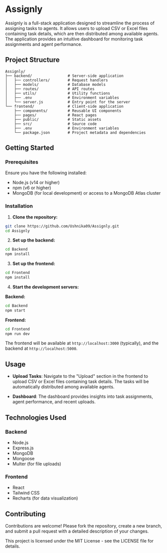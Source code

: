 
# Assignly

Assignly is a full-stack application designed to streamline the process of assigning tasks to agents. It allows users to upload CSV or Excel files containing task details, which are then distributed among available agents. The application provides an intuitive dashboard for monitoring task assignments and agent performance.

## Project Structure

```
Assignly/
├── backend/                # Server-side application
│   ├── controllers/        # Request handlers
│   ├── models/             # Database models
│   ├── routes/             # API routes
│   ├── utils/              # Utility functions
│   ├── .env                # Environment variables
│   └── server.js           # Entry point for the server
└── frontend/               # Client-side application
    ├── components/         # Reusable UI components
    ├── pages/              # React pages
    ├── public/             # Static assets
    ├── src/                # Source code
    ├── .env                # Environment variables
    └── package.json        # Project metadata and dependencies
```

## Getting Started

### Prerequisites

Ensure you have the following installed:

- Node.js (v14 or higher)
- npm (v6 or higher)
- MongoDB (for local development) or access to a MongoDB Atlas cluster

### Installation

1. **Clone the repository:**

```bash
git clone https://github.com/Ushnika09/Assignly.git
cd Assignly
```

2. **Set up the backend:**

```bash
cd Backend
npm install
```

3. **Set up the frontend:**

```bash
cd Frontend
npm install
```

4. **Start the development servers:**

**Backend:**
```bash
cd Backend
npm start
```

**Frontend:**
```bash
cd Frontend
npm run dev
```

The frontend will be available at `http://localhost:3000` (typically), and the backend at `http://localhost:5000`.

## Usage

- **Upload Tasks**: Navigate to the "Upload" section in the frontend to upload CSV or Excel files containing task details. The tasks will be automatically distributed among available agents.

- **Dashboard**: The dashboard provides insights into task assignments, agent performance, and recent uploads.

## Technologies Used

### Backend
- Node.js
- Express.js
- MongoDB
- Mongoose
- Multer (for file uploads)

### Frontend
- React
- Tailwind CSS
- Recharts (for data visualization)

## Contributing

Contributions are welcome! Please fork the repository, create a new branch, and submit a pull request with a detailed description of your changes.


This project is licensed under the MIT License - see the LICENSE file for details.
```
